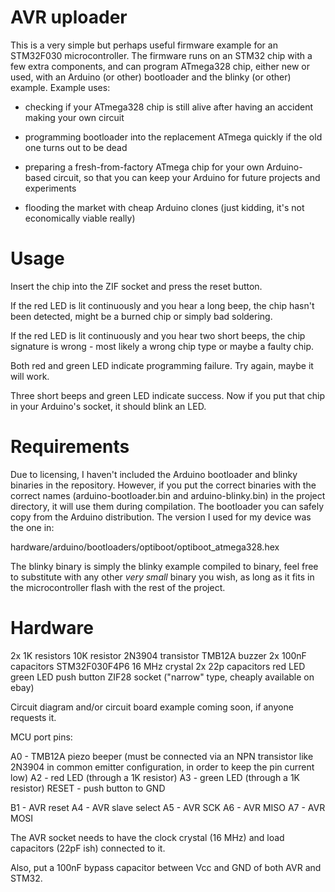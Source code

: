 AVR uploader
============

This is a very simple but perhaps useful firmware example for an STM32F030
microcontroller. The firmware runs on an STM32 chip with a few extra
components, and can program ATmega328 chip, either new or used, with an Arduino
(or other) bootloader and the blinky (or other) example. Example uses:

- checking if your ATmega328 chip is still alive after having an accident 
making your own circuit

- programming bootloader into the replacement ATmega quickly if the old one
turns out to be dead

- preparing a fresh-from-factory ATmega chip for your own Arduino-based circuit,
so that you can keep your Arduino for future projects and experiments

- flooding the market with cheap Arduino clones (just kidding, it's not
economically viable really)

Usage
=====

Insert the chip into the ZIF socket and press the reset button.

If the red LED is lit continuously and you hear a long beep, the chip hasn't
been detected, might be a burned chip or simply bad soldering.

If the red LED is lit continuously and you hear two short beeps, the chip
signature is wrong - most likely a wrong chip type or maybe a faulty chip.

Both red and green LED indicate programming failure. Try again, maybe it will
work.

Three short beeps and green LED indicate success. Now if you put that
chip in your Arduino's socket, it should blink an LED.

Requirements
============

Due to licensing, I haven't included the Arduino bootloader and blinky binaries
in the repository. However, if you put the correct binaries with the correct
names (arduino-bootloader.bin and arduino-blinky.bin) in the project directory,
it will use them during compilation. The bootloader you can safely copy from
the Arduino distribution. The version I used for my device was the one in:

hardware/arduino/bootloaders/optiboot/optiboot_atmega328.hex

The blinky binary is simply the blinky example compiled to binary, feel free
to substitute with any other *very small* binary you wish, as long as it
fits in the microcontroller flash with the rest of the project.

Hardware
========

2x 1K resistors
10K resistor
2N3904 transistor
TMB12A buzzer
2x 100nF capacitors
STM32F030F4P6
16 MHz crystal
2x 22p capacitors
red LED
green LED
push button
ZIF28 socket ("narrow" type, cheaply available on ebay)

Circuit diagram and/or circuit board example coming soon, if anyone requests it.

MCU port pins:

A0 - TMB12A piezo beeper (must be connected via an NPN transistor like 2N3904
in common emitter configuration, in order to keep the pin current low)
A2 - red LED (through a 1K resistor)
A3 - green LED (through a 1K resistor)
RESET - push button to GND

B1 - AVR reset
A4 - AVR slave select
A5 - AVR SCK
A6 - AVR MISO
A7 - AVR MOSI

The AVR socket needs to have the clock crystal (16 MHz) and load capacitors (22pF ish)
connected to it.

Also, put a 100nF bypass capacitor between Vcc and GND of both AVR and STM32.
